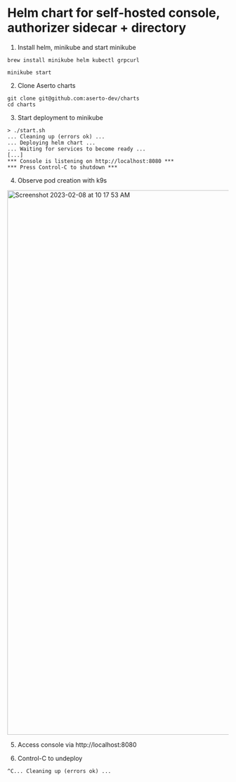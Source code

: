 # Helm chart for self-hosted console, authorizer sidecar + directory

1. Install helm, minikube and start minikube
```
brew install minikube helm kubectl grpcurl

minikube start
```

2. Clone Aserto charts
````
git clone git@github.com:aserto-dev/charts
cd charts
````

3. Start deployment to minikube
````
> ./start.sh
... Cleaning up (errors ok) ...
... Deploying helm chart ...
... Waiting for services to become ready ...
[...]
*** Console is listening on http://localhost:8080 ***
*** Press Control-C to shutdown ***
````

4. Observe pod creation with k9s

<img width="1240" alt="Screenshot 2023-02-08 at 10 17 53 AM" src="https://user-images.githubusercontent.com/3091714/217571657-3f4d5e3d-6b3c-4492-b3c8-b52237df7268.png">

5. Access console via http://localhost:8080

6. Control-C to undeploy
````
^C... Cleaning up (errors ok) ...
````